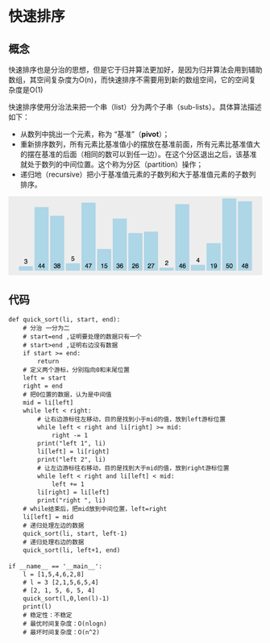 # 快速排序

## 概念

快速排序也是分治的思想，但是它于归并算法更加好，是因为归并算法会用到辅助数组，其空间复杂度为O(n)，而快速排序不需要用到新的数组空间，它的空间复杂度是O(1)

快速排序使用分治法来把一个串（list）分为两个子串（sub-lists）。具体算法描述如下：

- 从数列中挑出一个元素，称为 “基准”（**pivot**）；
- 重新排序数列，所有元素比基准值小的摆放在基准前面，所有元素比基准值大的摆在基准的后面（相同的数可以到任一边）。在这个分区退出之后，该基准就处于数列的中间位置。这个称为分区（partition）操作；
- 递归地（recursive）把小于基准值元素的子数列和大于基准值元素的子数列排序。


![img](images/1551078742204.gif)

## 代码

```
def quick_sort(li, start, end):
    # 分治 一分为二
    # start=end ,证明要处理的数据只有一个
    # start>end ,证明右边没有数据
    if start >= end:
        return
    # 定义两个游标，分别指向0和末尾位置
    left = start
    right = end
    # 把0位置的数据，认为是中间值
    mid = li[left]
    while left < right:
        # 让右边游标往左移动，目的是找到小于mid的值，放到left游标位置
        while left < right and li[right] >= mid:
            right -= 1
        print("left 1", li)
        li[left] = li[right]
        print("left 2", li)
        # 让左边游标往右移动，目的是找到大于mid的值，放到right游标位置
        while left < right and li[left] < mid:
            left += 1
        li[right] = li[left]
        print("right ", li)
    # while结束后，把mid放到中间位置，left=right
    li[left] = mid
    # 递归处理左边的数据
    quick_sort(li, start, left-1)
    # 递归处理右边的数据
    quick_sort(li, left+1, end)

if __name__ == '__main__':
    l = [1,5,4,6,2,8]
    # l = 3 [2,1,5,6,5,4]
    # [2, 1, 5, 6, 5, 4]
    quick_sort(l,0,len(l)-1)
    print(l)
    # 稳定性：不稳定
    # 最优时间复杂度：O(nlogn)
    # 最坏时间复杂度：O(n^2)
```

